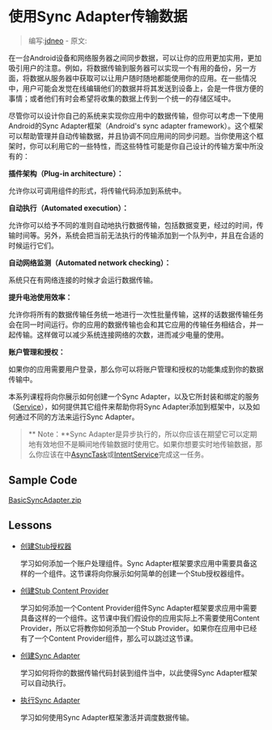 # 使用Sync Adapter传输数据

> 编写:[jdneo](https://github.com/jdneo) - 原文:

在一台Android设备和网络服务器之间同步数据，可以让你的应用更加实用，更加吸引用户的注意。例如，将数据传输到服务器可以实现一个有用的备份，另一方面，将数据从服务器中获取可以让用户随时随地都能使用你的应用。在一些情况中，用户可能会发觉在线编辑他们的数据并将其发送到设备上，会是一件很方便的事情；或者他们有时会希望将收集的数据上传到一个统一的存储区域中。

尽管你可以设计你自己的系统来实现你应用中的数据传输，但你可以考虑一下使用Android的Sync Adapter框架（Android's sync adapter framework）。这个框架可以帮助管理并自动传输数据，并且协调不同应用间的同步问题。当你使用这个框架时，你可以利用它的一些特性，而这些特性可能是你自己设计的传输方案中所没有的：

**插件架构（Plug-in architecture）：**

允许你以可调用组件的形式，将传输代码添加到系统中。

**自动执行（Automated execution）：**

允许你可以给予不同的准则自动地执行数据传输，包括数据变更，经过的时间，传输时间等。另外，系统会把当前无法执行的传输添加到一个队列中，并且在合适的时候运行它们。

**自动网络监测（Automated network checking）：**

系统只在有网络连接的时候才会运行数据传输。

**提升电池使用效率：**

允许你将所有的数据传输任务统一地进行一次性批量传输，这样的话数据传输任务会在同一时间运行。你的应用的数据传输也会和其它应用的传输任务相结合，并一起传输。这样做可以减少系统连接网络的次数，进而减少电量的使用。

**账户管理和授权：**

如果你的应用需要用户登录，那么你可以将账户管理和授权的功能集成到你的数据传输中。

本系列课程将向你展示如何创建一个Sync Adapter，以及它所封装和绑定的服务（[Service](http://developer.android.com/reference/android/app/Service.html)），如何提供其它组件来帮助你将Sync Adapter添加到框架中，以及如何通过不同的方法来运行Sync Adapter。

> ** Note：**Sync Adapter是异步执行的，所以你应该在期望它可以定期地有效地但不是瞬间地传输数据时使用它。如果你想要实时地传输数据，那么你应该在中[AsyncTask](http://developer.android.com/reference/android/os/AsyncTask.html)或[IntentService](http://developer.android.com/reference/android/app/IntentService.html)完成这一任务。

## Sample Code

[BasicSyncAdapter.zip](http://developer.android.com/shareables/training/BasicSyncAdapter.zip)

## Lessons

* [创建Stub授权器](creating-authenticator.html)

  学习如何添加一个账户处理组件。Sync Adapter框架要求应用中需要具备这样的一个组件。这节课将向你展示如何简单的创建一个Stub授权器组件。

* [创建Stub Content Provider](creating-stub-provider.html)

  学习如何添加一个Content Provider组件Sync Adapter框架要求应用中需要具备这样的一个组件。这节课中我们假设你的应用实际上不需要使用Content Provider，所以它将教你如何添加一个Stub Provider。如果你在应用中已经有了一个Content Provider组件，那么可以跳过这节课。

* [创建Sync Adapter](creating-sync-adapter.html)

  学习如何将你的数据传输代码封装到组件当中，以此使得Sync Adapter框架可以自动执行。

* [执行Sync Adapter](running-sync-adapter.html)

  学习如何使用Sync Adapter框架激活并调度数据传输。
